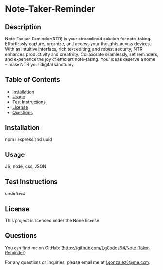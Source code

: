  # Note-Taker-Reminder  
  
  ## Description
  Note-Tacker-Reminder(NTR) is your streamlined solution for note-taking. Effortlessly capture, organize, and access your thoughts across devices. With an intuitive interface, rich text editing, and robust security, NTR enhances productivity and creativity. Collaborate seamlessly, set reminders, and experience the joy of efficient note-taking. Your ideas deserve a home – make NTR your digital sanctuary.
  
  ## Table of Contents
  - [Installation](#installation)
  - [Usage](#usage)
  - [Test Instructions](#test-instructions)
  - [License](#license)
  - [Questions](#questions)
  
  ## Installation
  npm i express and uuid
  
  ## Usage
  JS, node, css, JSON
  
  ## Test Instructions
  undefined
  
  ## License
  This project is licensed under the None license.
  
  ## Questions
  You can find me on GitHub: (https://github.com/LgCodes94/Note-Taker-Reminder)
  
  For any questions or inquiries, please email me at l.gonzalez6@me.com.
  